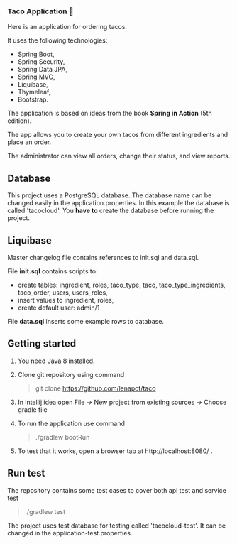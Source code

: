 ### Taco Application 🌮
Here is an application for ordering tacos.

It uses the following technologies:
- Spring Boot,
- Spring Security,
- Spring Data JPA,
- Spring MVC,
- Liquibase,
- Thymeleaf,
- Bootstrap.

The application is based on ideas from the book **Spring in Action** (5th edition).

The app allows you to create your own tacos from different ingredients and place an order.

The administrator can view all orders, change their status, and view reports.

## Database

This project uses a PostgreSQL database. The database name can be changed easily in the application.properties.
In this example the database is called 'tacocloud'.
You **have to** create the database before running the project.

## Liquibase

Master changelog file contains references to init.sql and data.sql.

File **init.sql** contains scripts to:
   - create tables: ingredient, roles, taco_type, taco, taco_type_ingredients, taco_order, users, users_roles, 
   - insert values to ingredient, roles, 
   - create default user: admin/1
   
File **data.sql** inserts some example rows to database.

## Getting started

1) You need Java 8 installed.

2) Clone git repository using command
    > git clone https://github.com/lenapot/taco

3) In intellij idea open File -> New project from existing sources -> Choose gradle file

4) To run the application use command
	> ./gradlew bootRun

5) To test that it works, open a browser tab at http://localhost:8080/ .

## Run test
The repository contains some test cases to cover both api test and service test
> ./gradlew test

The project uses test database for testing called 'tacocloud-test'. It can be changed in the application-test.properties.

